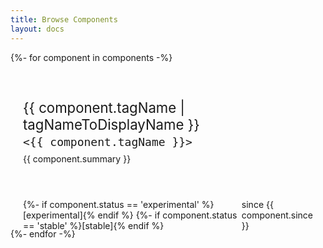 ```yaml
---
title: Browse Components
layout: docs
---
```


<quiet-text-field id="component-search" label="Searching {{ components.length }} custom elements" pill autofocus clearable>
  <quiet-icon slot="start" name="search"></quiet-icon>
</quiet-text-field>

<!-- Screen reader announcements -->
<div id="search-status" aria-live="polite" class="visually-hidden"></div>

<div id="component-index">
  {%- for component in components -%}
    <a 
      class="component" 
      href="/docs/components/{{ component.tagName | stripQuietPrefix}}"
    >
      <p class="name">{{ component.tagName | tagNameToDisplayName }}</p>
      <p class="tag-name"><code>&lt;{{ component.tagName }}&gt;</code></p>
      <p class="summary">{{ component.summary }}</p>
      <div class="badges">
        {%- if component.status == 'experimental' %}[experimental]{% endif %}
        {%- if component.status == 'stable' %}[stable]{% endif %}
        <quiet-badge>since {{ component.since }}</quiet-badge>
      </div>
    </a>
  {%- endfor -%}

  <div class="empty" hidden>
    <quiet-icon name="cheese"></quiet-icon>
    No components found
  </div>
</div>

<script type="module">
  import lunr from 'https://cdn.jsdelivr.net/npm/lunr/+esm';

  const searchBox = document.getElementById('component-search');
  const searchStatus = document.getElementById('search-status');
  const componentIndex = document.getElementById('component-index');
  const components = Array.from(componentIndex.querySelectorAll('.component'));
  const emptyState = componentIndex.querySelector('.empty');
  const documents = components.map((component, index) => {
    const getName = () => {
      const nameEl = component.querySelector('.name');
      return nameEl ? nameEl.textContent || '' : '';
    };

    const getTagName = () => {
      const tagEl = component.querySelector('.tag-name');
      return tagEl ? tagEl.textContent || '' : '';
    };

    const getSummary = () => {
      const summaryEl = component.querySelector('.summary');
      return summaryEl ? summaryEl.textContent || '' : '';
    };

    return {
      id: index.toString(),
      name: getName().toLowerCase(),
      tagName: getTagName().toLowerCase(),
      summary: getSummary().toLowerCase()
    };
  });

  // Build the search index
  const searchIndex = lunr(function() {
    this.ref('id');
    this.field('name');
    this.field('tagName');
    this.field('summary');
    
    documents.forEach(doc => {
      const safeDoc = {
        id: doc.id,
        name: doc.name || '',
        tagName: doc.tagName || '',
        summary: doc.summary || ''
      };
      this.add(safeDoc);
    });
  });

  function updateSearchResults(query = '') {
    query = query.trim().toLowerCase();
    
    // Show all components when the query is empty
    if (!query) {
      components.forEach(component => component.hidden = false);
      emptyState.hidden = true;
      searchStatus.textContent = `Showing all ${components.length} components`;
      return;
    }

    try {
      // Perform a Lunr search with wildcard + fuzzy matching
      const searchTerms = query.split(/\s+/).map(term => `${term}~1 ${term}*`).join(' ');
      const results = searchIndex.search(searchTerms);
      const matchedIndexes = new Set(results.map(result => parseInt(result.ref)));
      
      // Update visibility and count matches
      let visibleCount = 0;
      components.forEach((component, index) => {
        const isMatch = matchedIndexes.has(index);
        if (isMatch) visibleCount++;
        component.hidden = !isMatch;
      });

      emptyState.hidden = visibleCount !== 0;
      
      // Announce results
      const status = visibleCount === 0 
        ? 'No components found' 
        : `Found ${visibleCount} matching component${visibleCount === 1 ? '' : 's'}`;
      searchStatus.textContent = status;
    } catch (err) {
      // On error, show all components
      components.forEach(component => component.hidden = false);
      emptyState.hidden = true;
      searchStatus.textContent = `Showing all ${components.length} components`;
    }
  }

  // Update when the search query changes
  searchBox.addEventListener('quiet-input', (event) => {
    updateSearchResults(event.target.value);
  });

  // Initialize results
  updateSearchResults(searchBox.value);
</script>

<style>
  #component-search {
    margin-block-end: var(--quiet-content-spacing);
  }

  #component-index {
    display: grid;
    grid-template-columns: repeat(auto-fill, minmax(18rem, 1fr));
    align-items: start;
    gap: 1rem;
    width: 100%;
    margin-block-end: var(--quiet-content-spacing);

    .component {
      display: flex;
      flex-direction: column;
      flex: 1 1 auto;
      height: 100%;
      border: var(--quiet-border-style) var(--quiet-border-width) var(--quiet-neutral-stroke-softer);
      border-radius: var(--quiet-border-radius);
      background-color: var(--quiet-paper-color);
      box-shadow: var(--quiet-shadow-soft);
      font-weight: inherit;
      padding: 1.25rem;
      text-decoration: none;
      color: inherit;
      
      &:focus-visible {
        outline-offset: calc(-1 * var(--quiet-border-width));
      }

      .name {
        font-size: 1.3875rem;
        font-weight: var(--quiet-font-weight-semibold);
        margin-block-end: 0.25rem;
      }

      .tag-name {
        margin-block: 0;
      }

      .summary {
        margin-block: 0.5rem 1rem;
      }

      code {
        color: var(--quiet-text-muted);
        background: transparent;
        font-size: 1.125rem;
        white-space: normal;
        padding: 0;
      }

      .badges {
        display: flex;
        gap: .25rem;
        align-items: center;
        margin-top: auto;
      }
    }

    .empty {
      grid-column: 1 / -1;
      padding: 3rem 2rem;
      color: var(--quiet-text-muted);
      font-size: 1.125rem;
      text-align: center;

      quiet-icon {
        display: block;
        width: 2rem;
        height: 2rem;
        margin-inline: auto;
        margin-block-end: 0.5rem;
      }
    }
  }
</style>